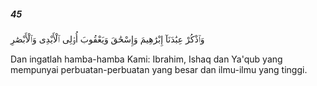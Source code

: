 ##### 45

<span class="ayah">وَٱذْكُرْ عِبَٰدَنَآ إِبْرَٰهِيمَ وَإِسْحَٰقَ وَيَعْقُوبَ أُو۟لِى ٱلْأَيْدِى وَٱلْأَبْصَٰرِ</span>

<span class="ayah_translation">Dan ingatlah hamba-hamba Kami: Ibrahim, Ishaq dan Ya'qub yang mempunyai perbuatan-perbuatan yang besar dan ilmu-ilmu yang tinggi.</span>

